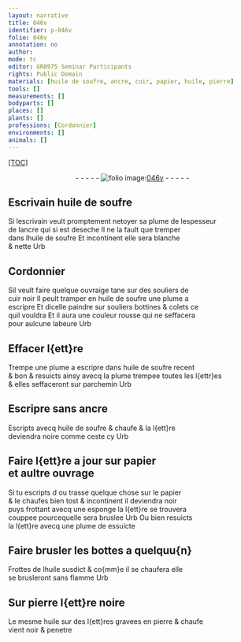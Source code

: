 ```yaml
---
layout: narrative
title: 046v
identifier: p-046v
folio: 046v
annotation: no
author:
mode: tc
editor: GR8975 Seminar Participants
rights: Public Domain
materials: [huile de soufre, ancre, cuir, papier, huile, pierre]
tools: []
measurements: []
bodyparts: []
places: []
plants: []
professions: [Cordonnier]
environments: []
animals: []
---
```


<p><a href="{{ site.baseurl }}/diplomatic/">[TOC]</a></p><div class="folio" align="center">- - - - - <a href="http://gallica.bnf.fr/ark:/12148/btv1b10500001g/f98.image" target="_blank"><img src="https://cu-mkp.github.io/2017-workshop-edition/assets/photo-icon.png" alt="folio image: " style="display:inline-block; margin-bottom:-3px;"/>046v</a> - - - - - </div>  
  

## Escrivain <span class="m">huile de soufre</span>

 
 Si lescrivain veult promptement netoyer sa plume de lespesseur<br/> de l<span class="m">ancre</span> qui si est deseche Il ne la fault que tremper<br/> dans l<span class="m">huile de soufre</span> Et incontinent elle sera blanche<br/> & nette Urb
 
 
  

## <span class="pro">Cordonnier</span>

 
 Sil veult faire quelque ouvraige tane sur des souliers de<br/> <span class="m">cuir</span> noir Il peult tramper en <span class="m">huile de soufre</span> une plume a<br/> escripre Et dicelle paindre sur souliers bottines & colets ce<br/> quil vouldra Et il aura une couleur rousse qui ne seffacera<br/> pour aulcune labeure Urb
 
 
  

## Effacer l{ett}re

 
Trempe une plume a escripre dans <span class="m">huile de soufre</span> recent<br/> & bon & resuicts ainsy avecq la plume trempee toutes les l{ettr}es<br/> & elles seffaceront sur parchemin Urb
 
 
  

## Escripre sans <span class="m">ancre</span>

 
Escripts avecq <span class="m">huile de soufre</span> & chaufe & la l{ett}re<br/> deviendra noire comme ceste cy Urb
 
 
  

## Faire l{ett}re a jour sur <span class="m">papier</span><br/> et aultre ouvrage

 
 Si tu escripts <span class="del">d</span> ou trasse quelque chose sur le <span class="m">papier</span><br/> & le chaufes bien tost & incontinent il deviendra noir<br/> puys frottant avecq une esponge la l{ett}re se trouvera<br/> couppee pourcequelle sera bruslee Urb Ou bien resuicts<br/> la l{ett}re avecq une plume <span class="del">de</span> essuicte
 
 
  

## Faire brusler les bottes a quelquu{n}

 
Frottes de l<span class="m">huile</span> susdict & co{mm}e il se chaufera elle<br/> se brusleront sans flamme Urb
 
 
  

## Sur <span class="m">pierre</span> l{ett}re noire

 
Le mesme <span class="m">huile</span> sur des l{ett}res gravees en <span class="m">pierre</span> & chaufe<br/> vient noir & penetre
 
